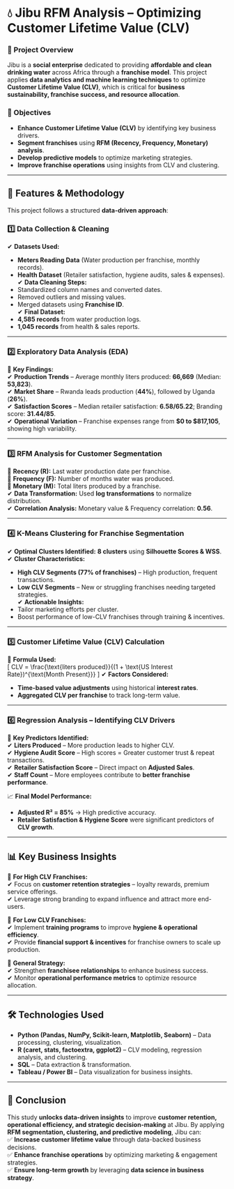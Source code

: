 # 💧 Jibu RFM Analysis – Optimizing Customer Lifetime Value (CLV)

### 📌 Project Overview
Jibu is a **social enterprise** dedicated to providing **affordable and clean drinking water** across Africa through a **franchise model**. This project applies **data analytics and machine learning techniques** to optimize **Customer Lifetime Value (CLV)**, which is critical for **business sustainability, franchise success, and resource allocation**.

### 🎯 Objectives
- **Enhance Customer Lifetime Value (CLV)** by identifying key business drivers.
- **Segment franchises** using **RFM (Recency, Frequency, Monetary) analysis**.
- **Develop predictive models** to optimize marketing strategies.
- **Improve franchise operations** using insights from CLV and clustering.

---

## 🚀 Features & Methodology
This project follows a structured **data-driven approach**:

### **1️⃣ Data Collection & Cleaning**
✔ **Datasets Used:**  
   - **Meters Reading Data** (Water production per franchise, monthly records).  
   - **Health Dataset** (Retailer satisfaction, hygiene audits, sales & expenses).  
✔ **Data Cleaning Steps:**  
   - Standardized column names and converted dates.  
   - Removed outliers and missing values.  
   - Merged datasets using **Franchise ID**.  
✔ **Final Dataset:**  
   - **4,585 records** from water production logs.  
   - **1,045 records** from health & sales reports.  

---

### **2️⃣ Exploratory Data Analysis (EDA)**
📌 **Key Findings:**  
✔ **Production Trends** – Average monthly liters produced: **66,669** (Median: **53,823**).  
✔ **Market Share** – Rwanda leads production (**44%**), followed by Uganda (**26%**).  
✔ **Satisfaction Scores** – Median retailer satisfaction: **6.58/65.22**; Branding score: **31.44/85**.  
✔ **Operational Variation** – Franchise expenses range from **$0 to $817,105**, showing high variability.  

---

### **3️⃣ RFM Analysis for Customer Segmentation**
📌 **Recency (R):** Last water production date per franchise.  
📌 **Frequency (F):** Number of months water was produced.  
📌 **Monetary (M):** Total liters produced by a franchise.  
✔ **Data Transformation:** Used **log transformations** to normalize distribution.  
✔ **Correlation Analysis:** Monetary value & Frequency correlation: **0.56**.  

---

### **4️⃣ K-Means Clustering for Franchise Segmentation**
✔ **Optimal Clusters Identified:** **8 clusters** using **Silhouette Scores & WSS**.  
✔ **Cluster Characteristics:**  
   - **High CLV Segments (77% of franchises)** – High production, frequent transactions.  
   - **Low CLV Segments** – New or struggling franchises needing targeted strategies.  
✔ **Actionable Insights:**  
   - Tailor marketing efforts per cluster.  
   - Boost performance of low-CLV franchises through training & incentives.  

---

### **5️⃣ Customer Lifetime Value (CLV) Calculation**
📌 **Formula Used:**  
\[
CLV = \frac{\text{liters produced}}{(1 + \text{US Interest Rate})^{\text{Month Present}}}
\]
✔ **Factors Considered:**  
   - **Time-based value adjustments** using historical **interest rates**.  
   - **Aggregated CLV per franchise** to track long-term value.  

---

### **6️⃣ Regression Analysis – Identifying CLV Drivers**
📌 **Key Predictors Identified:**  
✔ **Liters Produced** – More production leads to higher CLV.  
✔ **Hygiene Audit Score** – High scores = Greater customer trust & repeat transactions.  
✔ **Retailer Satisfaction Score** – Direct impact on **Adjusted Sales**.  
✔ **Staff Count** – More employees contribute to **better franchise performance**.  

📈 **Final Model Performance:**  
   - **Adjusted R² = 85%** → High predictive accuracy.  
   - **Retailer Satisfaction & Hygiene Score** were significant predictors of **CLV growth**.  

---

## 📊 Key Business Insights
📌 **For High CLV Franchises:**  
✔ Focus on **customer retention strategies** – loyalty rewards, premium service offerings.  
✔ Leverage strong branding to expand influence and attract more end-users.  

📌 **For Low CLV Franchises:**  
✔ Implement **training programs** to improve **hygiene & operational efficiency**.  
✔ Provide **financial support & incentives** for franchise owners to scale up production.  

📌 **General Strategy:**  
✔ Strengthen **franchisee relationships** to enhance business success.  
✔ Monitor **operational performance metrics** to optimize resource allocation.  

---

## 🛠️ Technologies Used
- **Python (Pandas, NumPy, Scikit-learn, Matplotlib, Seaborn)** – Data processing, clustering, visualization.
- **R (caret, stats, factoextra, ggplot2)** – CLV modeling, regression analysis, and clustering.
- **SQL** – Data extraction & transformation.
- **Tableau / Power BI** – Data visualization for business insights.

---

## 📜 Conclusion
This study **unlocks data-driven insights** to improve **customer retention, operational efficiency, and strategic decision-making** at Jibu. By applying **RFM segmentation, clustering, and predictive modeling**, Jibu can:  
✅ **Increase customer lifetime value** through data-backed business decisions.  
✅ **Enhance franchise operations** by optimizing marketing & engagement strategies.  
✅ **Ensure long-term growth** by leveraging **data science in business strategy**.  

